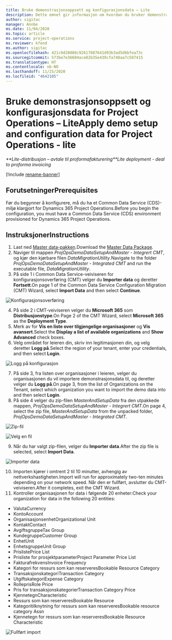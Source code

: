 ```yaml
---
title: Bruke demonstrasjonsoppsett og konfigurasjonsdata – Lite
description: Dette emnet gir informasjon om hvordan du bruker demonstrasjonsoppsett og konfigurasjonsdata for Project Operations.
author: sigitac
manager: Annbe
ms.date: 11/04/2020
ms.topic: article
ms.service: project-operations
ms.reviewer: kfend
ms.author: sigitac
ms.openlocfilehash: 421c9d28088c92617687641d93b3ad5d6bfea73c
ms.sourcegitcommit: 573be7e36604ace82b35e439cfa748aa7c587415
ms.translationtype: HT
ms.contentlocale: nb-NO
ms.lasthandoff: 11/25/2020
ms.locfileid: "4642105"
---
```

# <a name="apply-demo-setup-and-configuration-data-for-project-operations---lite"></a><span data-ttu-id="ced11-103">Bruke demonstrasjonsoppsett og konfigurasjonsdata for Project Operations – Lite</span><span class="sxs-lookup"><span data-stu-id="ced11-103">Apply demo setup and configuration data for Project Operations - lite</span></span> 

<span data-ttu-id="ced11-104">_\*\*Lite-distribusjon – avtale til proformafakturering_</span><span class="sxs-lookup"><span data-stu-id="ced11-104">_\*\*Lite deployment - deal to proforma invoicing_</span></span>

[!include [rename-banner](~/includes/cc-data-platform-banner.md)]

## <a name="prerequisites"></a><span data-ttu-id="ced11-105">Forutsetninger</span><span class="sxs-lookup"><span data-stu-id="ced11-105">Prerequisites</span></span>

<span data-ttu-id="ced11-106">Før du begynner å konfigurere, må du ha et Common Data Service (CDS)-miljø klargjort for Dynamics 365 Project Operations.</span><span class="sxs-lookup"><span data-stu-id="ced11-106">Before you begin the configuration, you must have a Common Data Service (CDS) environment provisioned for Dynamics 365 Project Operations.</span></span>


## <a name="instructions"></a><span data-ttu-id="ced11-107">Instruksjoner</span><span class="sxs-lookup"><span data-stu-id="ced11-107">Instructions</span></span>

1. <span data-ttu-id="ced11-108">Last ned [Master data-pakken](https://download.microsoft.com/download/3/4/1/341bf279-a64f-4baa-af31-ce624859b518/ProjOpsSampleSetupData%20-%20CE%20only%20CMT.zip).</span><span class="sxs-lookup"><span data-stu-id="ced11-108">Download the [Master Data Package](https://download.microsoft.com/download/3/4/1/341bf279-a64f-4baa-af31-ce624859b518/ProjOpsSampleSetupData%20-%20CE%20only%20CMT.zip).</span></span> 
2. <span data-ttu-id="ced11-109">Naviger til mappen *ProjOpsDemoDataSetupAndMaster - Integrert CMT*, og kjør den kjørbare filen *DataMigrationUtility*.</span><span class="sxs-lookup"><span data-stu-id="ced11-109">Navigate to the folder *ProjOpsDemoDataSetupAndMaster - Integrated CMT* and run the executable file, *DataMigrationUtility*.</span></span>
3. <span data-ttu-id="ced11-110">På side 1 i Common Data Service-veiviseren for konfigurasjonsoverføring (CMT) velger du **Importer data** og deretter **Fortsett**.</span><span class="sxs-lookup"><span data-stu-id="ced11-110">On page 1 of the Common Data Service Configuration Migration (CMT) Wizard, select **Import Data** and then select **Continue**.</span></span>

![Konfigurasjonsoverføring](./media/1ConfigurationMigration.png)

4. <span data-ttu-id="ced11-112">På side 2 i CMT-veiviseren velger du **Microsoft 365** som **Distribusjonstype**.</span><span class="sxs-lookup"><span data-stu-id="ced11-112">On Page 2 of the CMT Wizard, select **Microsoft 365** as the **Deployment Type**.</span></span>
5. <span data-ttu-id="ced11-113">Merk av for **Vis en liste over tilgjengelige organisasjoner** og **Vis avansert**.</span><span class="sxs-lookup"><span data-stu-id="ced11-113">Select the **Display a list of available organizations** and **Show Advanced** check boxes.</span></span>
6. <span data-ttu-id="ced11-114">Velg området for leieren din, skriv inn legitimasjonen din, og velg deretter **Logg på**.</span><span class="sxs-lookup"><span data-stu-id="ced11-114">Select the region of your tenant, enter your credentials, and then select **Login**.</span></span>

![Logg på konfigurasjon](./media/2ConfigurationSignin.png)

7. <span data-ttu-id="ced11-116">På side 3, fra listen over organisasjoner i leieren, velger du organisasjonen du vil importere demonstrasjonsdata til, og deretter velger du **Logg på**.</span><span class="sxs-lookup"><span data-stu-id="ced11-116">On page 3, from the list of Organizations on the Tenant, select which organization you want to import the demo data into and then select **Login**.</span></span>
8. <span data-ttu-id="ced11-117">På side 4 velger du zip-filen *MasterAndSetupData* fra den utpakkede mappen, *ProjOpsDemoDataSetupAndMaster - Integrert CMT*.</span><span class="sxs-lookup"><span data-stu-id="ced11-117">On page 4, select the zip file, *MasterAndSetupData* from the unpacked folder, *ProjOpsDemoDataSetupAndMaster - Integrated CMT*.</span></span>

![Zip-fil](./media/3ZipFile.png)

![Velg en fil](./media/4SelectAFile.png)

9. <span data-ttu-id="ced11-120">Når du har valgt zip-filen, velger du **Importer data**.</span><span class="sxs-lookup"><span data-stu-id="ced11-120">After the zip file is selected, select **Import Data**.</span></span>

![Importer data](./media/5ImportData.png)

10. <span data-ttu-id="ced11-122">Importen kjører i omtrent 2 til 10 minutter, avhengig av nettverkshastigheten.</span><span class="sxs-lookup"><span data-stu-id="ced11-122">Import will run for approximately two-ten minutes depending on your network speed.</span></span> <span data-ttu-id="ced11-123">Når den er fullført, avslutter du CMT-veiviseren.</span><span class="sxs-lookup"><span data-stu-id="ced11-123">After it completes, exit the CMT Wizard.</span></span> 
11. <span data-ttu-id="ced11-124">Kontroller organisasjonen for data i følgende 20 enheter:</span><span class="sxs-lookup"><span data-stu-id="ced11-124">Check your organization for data in the following 20 entities:</span></span>

-   <span data-ttu-id="ced11-125">Valuta</span><span class="sxs-lookup"><span data-stu-id="ced11-125">Currency</span></span>
-   <span data-ttu-id="ced11-126">Konto</span><span class="sxs-lookup"><span data-stu-id="ced11-126">Account</span></span>
-   <span data-ttu-id="ced11-127">Organisasjonsenhet</span><span class="sxs-lookup"><span data-stu-id="ced11-127">Organizational Unit</span></span>
-   <span data-ttu-id="ced11-128">Kontakt</span><span class="sxs-lookup"><span data-stu-id="ced11-128">Contact</span></span>
-   <span data-ttu-id="ced11-129">Avgiftsgruppe</span><span class="sxs-lookup"><span data-stu-id="ced11-129">Tax Group</span></span>
-   <span data-ttu-id="ced11-130">Kundegruppe</span><span class="sxs-lookup"><span data-stu-id="ced11-130">Customer Group</span></span>
-   <span data-ttu-id="ced11-131">Enhet</span><span class="sxs-lookup"><span data-stu-id="ced11-131">Unit</span></span>
-   <span data-ttu-id="ced11-132">Enhetsgruppe</span><span class="sxs-lookup"><span data-stu-id="ced11-132">Unit Group</span></span>
-   <span data-ttu-id="ced11-133">Prisliste</span><span class="sxs-lookup"><span data-stu-id="ced11-133">Price List</span></span>
-   <span data-ttu-id="ced11-134">Prisliste for prosjektparameter</span><span class="sxs-lookup"><span data-stu-id="ced11-134">Project Parameter Price List</span></span> 
-   <span data-ttu-id="ced11-135">Fakturafrekvens</span><span class="sxs-lookup"><span data-stu-id="ced11-135">Invoice Frequency</span></span>
-   <span data-ttu-id="ced11-136">Kategori for ressurs som kan reserveres</span><span class="sxs-lookup"><span data-stu-id="ced11-136">Bookable Resource Category</span></span>
-   <span data-ttu-id="ced11-137">Transaksjonskategori</span><span class="sxs-lookup"><span data-stu-id="ced11-137">Transaction Category</span></span>
-   <span data-ttu-id="ced11-138">Utgiftskategori</span><span class="sxs-lookup"><span data-stu-id="ced11-138">Expense Category</span></span>
-   <span data-ttu-id="ced11-139">Rollepris</span><span class="sxs-lookup"><span data-stu-id="ced11-139">Role Price</span></span>
-   <span data-ttu-id="ced11-140">Pris for transaksjonskategorier</span><span class="sxs-lookup"><span data-stu-id="ced11-140">Transaction Category Price</span></span>
-   <span data-ttu-id="ced11-141">Kjennetegn</span><span class="sxs-lookup"><span data-stu-id="ced11-141">Characteristic</span></span>
-   <span data-ttu-id="ced11-142">Ressurs som kan reserveres</span><span class="sxs-lookup"><span data-stu-id="ced11-142">Bookable Resource</span></span>
-   <span data-ttu-id="ced11-143">Kategoritilknytning for ressurs som kan reserveres</span><span class="sxs-lookup"><span data-stu-id="ced11-143">Bookable resource category Assn</span></span>
-   <span data-ttu-id="ced11-144">Kjennetegn for ressurs som kan reserveres</span><span class="sxs-lookup"><span data-stu-id="ced11-144">Bookable Resource Characteristic</span></span>

![Fullført import](./media/6CompleteImport.png)
